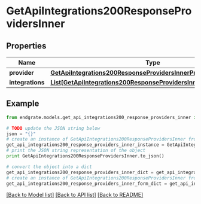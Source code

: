 # GetApiIntegrations200ResponseProvidersInner


## Properties

Name | Type | Description | Notes
------------ | ------------- | ------------- | -------------
**provider** | [**GetApiIntegrations200ResponseProvidersInnerProvider**](GetApiIntegrations200ResponseProvidersInnerProvider.md) |  | [optional] 
**integrations** | [**List[GetApiIntegrations200ResponseProvidersInnerIntegrationsInner]**](GetApiIntegrations200ResponseProvidersInnerIntegrationsInner.md) |  | [optional] 

## Example

```python
from endgrate.models.get_api_integrations200_response_providers_inner import GetApiIntegrations200ResponseProvidersInner

# TODO update the JSON string below
json = "{}"
# create an instance of GetApiIntegrations200ResponseProvidersInner from a JSON string
get_api_integrations200_response_providers_inner_instance = GetApiIntegrations200ResponseProvidersInner.from_json(json)
# print the JSON string representation of the object
print GetApiIntegrations200ResponseProvidersInner.to_json()

# convert the object into a dict
get_api_integrations200_response_providers_inner_dict = get_api_integrations200_response_providers_inner_instance.to_dict()
# create an instance of GetApiIntegrations200ResponseProvidersInner from a dict
get_api_integrations200_response_providers_inner_form_dict = get_api_integrations200_response_providers_inner.from_dict(get_api_integrations200_response_providers_inner_dict)
```
[[Back to Model list]](../README.md#documentation-for-models) [[Back to API list]](../README.md#documentation-for-api-endpoints) [[Back to README]](../README.md)



